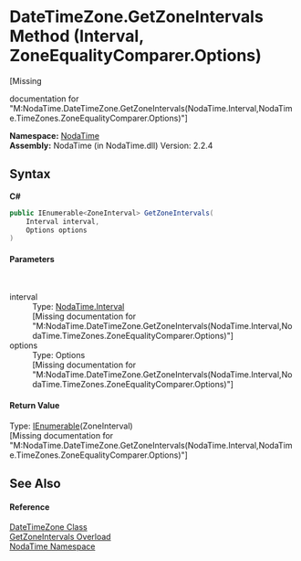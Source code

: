 # DateTimeZone.GetZoneIntervals Method (Interval, ZoneEqualityComparer.Options)
 

\[Missing <summary> documentation for "M:NodaTime.DateTimeZone.GetZoneIntervals(NodaTime.Interval,NodaTime.TimeZones.ZoneEqualityComparer.Options)"\]

**Namespace:**&nbsp;<a href="N_NodaTime">NodaTime</a><br />**Assembly:**&nbsp;NodaTime (in NodaTime.dll) Version: 2.2.4

## Syntax

**C#**<br />
``` C#
public IEnumerable<ZoneInterval> GetZoneIntervals(
	Interval interval,
	Options options
)
```


#### Parameters
&nbsp;<dl><dt>interval</dt><dd>Type: <a href="T_NodaTime_Interval">NodaTime.Interval</a><br />\[Missing <param name="interval"/> documentation for "M:NodaTime.DateTimeZone.GetZoneIntervals(NodaTime.Interval,NodaTime.TimeZones.ZoneEqualityComparer.Options)"\]</dd><dt>options</dt><dd>Type: Options<br />\[Missing <param name="options"/> documentation for "M:NodaTime.DateTimeZone.GetZoneIntervals(NodaTime.Interval,NodaTime.TimeZones.ZoneEqualityComparer.Options)"\]</dd></dl>

#### Return Value
Type: <a href="http://msdn2.microsoft.com/en-us/library/9eekhta0" target="_blank">IEnumerable</a>(ZoneInterval)<br />\[Missing <returns> documentation for "M:NodaTime.DateTimeZone.GetZoneIntervals(NodaTime.Interval,NodaTime.TimeZones.ZoneEqualityComparer.Options)"\]

## See Also


#### Reference
<a href="T_NodaTime_DateTimeZone">DateTimeZone Class</a><br /><a href="Overload_NodaTime_DateTimeZone_GetZoneIntervals">GetZoneIntervals Overload</a><br /><a href="N_NodaTime">NodaTime Namespace</a><br />